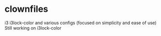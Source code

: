 # clownfiles
i3 i3lock-color and various configs (focused on simplicity and ease of use)
Still working on i3lock-color
